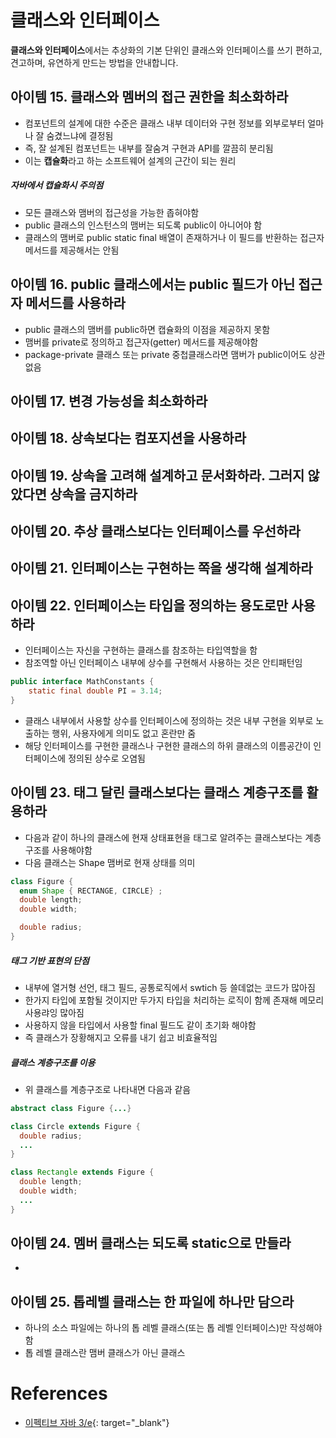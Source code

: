 #  클래스와 인터페이스

**클래스와 인터페이스**에서는 추상화의 기본 단위인 클래스와 인터페이스를 쓰기 편하고, 견고하며, 유연하게 만드는 방법을 안내합니다.

## 아이템 15. 클래스와 멤버의 접근 권한을 최소화하라
* 컴포넌트의 설계에 대한 수준은 클래스 내부 데이터와 구현 정보를 외부로부터 얼마나 잘 숨겼느냐에 결정됨
* 즉, 잘 설계된 컴포넌트는 내부를 잘숨겨 구현과 API를 깔끔히 분리됨
* 이는 **캡슐화**라고 하는 소프트웨어 설계의 근간이 되는 원리

##### 자바에서 캡슐화시 주의점
* 모든 클래스와 맴버의 접근성을 가능한 좁혀야함
* public 클래스의 인스턴스의 맴버는 되도록 public이 아니어야 함
* 클래스의 맴버로 public static final 배열이 존재하거나 이 필드를 반환하는 접근자 메서드를 제공해서는 안됨

## 아이템 16. public 클래스에서는 public 필드가 아닌 접근자 메서드를 사용하라
* public 클래스의 맴버를 public하면 캡슐화의 이점을 제공하지 못함
* 맴버를 private로 정의하고 접근자(getter) 메서드를 제공해야함
* package-private 클래스 또는 private 중첩클래스라면 맴버가 public이어도 상관없음

## 아이템 17. 변경 가능성을 최소화하라

## 아이템 18. 상속보다는 컴포지션을 사용하라

## 아이템 19. 상속을 고려해 설계하고 문서화하라. 그러지 않았다면 상속을 금지하라

## 아이템 20. 추상 클래스보다는 인터페이스를 우선하라

## 아이템 21. 인터페이스는 구현하는 쪽을 생각해 설계하라

## 아이템 22. 인터페이스는 타입을 정의하는 용도로만 사용하라
* 인터페이스는 자신을 구현하는 클래스를 참조하는 타입역할을 함
* 참조역할 아닌 인터페이스 내부에 상수를 구현해서 사용하는 것은 안티패턴임

```java
public interface MathConstants {
    static final double PI = 3.14;
}
```

* 클래스 내부에서 사용할 상수를 인터페이스에 정의하는 것은 내부 구현을 외부로 노출하는 행위, 사용자에게 의미도 없고 혼란만 줌
* 해당 인터페이스를 구현한 클래스나 구현한 클래스의 하위 클래스의 이름공간이 인터페이스에 정의된 상수로 오염됨

## 아이템 23. 태그 달린 클래스보다는 클래스 계층구조를 활용하라
* 다음과 같이 하나의 클래스에 현재 상태표현을 태그로 알려주는 클래스보다는 계층구조를 사용해야함
* 다음 클래스는 Shape 맴버로 현재 상태를 의미

```java
class Figure {
  enum Shape { RECTANGE, CIRCLE} ;
  double length;
  double width;

  double radius;
}
```
##### 태그 기반 표현의 단점
* 내부에 열거형 선언, 태그 필드, 공통로직에서 swtich 등 쓸데없는 코드가 많아짐
* 한가지 타입에 포함될 것이지만 두가지 타입을 처리하는 로직이 함께 존재해 메모리 사용랴잉 많아짐
* 사용하지 않을 타입에서 사용할 final 필드도 같이 초기화 해야함
* 즉 클래스가 장황해지고 오류를 내기 쉽고 비효율적임

##### 클래스 계층구조를 이용
* 위 클래스를 계층구조로 나타내면 다음과 같음

```java
abstract class Figure {...}

class Circle extends Figure {
  double radius;
  ...
}

class Rectangle extends Figure {
  double length;
  double width;
  ...
}
```


## 아이템 24. 멤버 클래스는 되도록 static으로 만들라
* 


## 아이템 25. 톱레벨 클래스는 한 파일에 하나만 담으라
* 하나의 소스 파일에는 하나의 톱 레벨 클래스(또는 톱 레벨 인터페이스)만 작성해야함
* 톱 레벨 클래스란 맴버 클래스가 아닌 클래스


# References
* [이펙티브 자바 3/e](http://www.kyobobook.co.kr/product/detailViewKor.laf?ejkGb=KOR&mallGb=KOR&barcode=9788966262281&orderClick=LEA&Kc=){: target="_blank"}